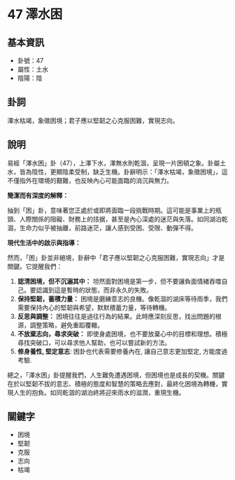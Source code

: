 # 47 澤水困

## 基本資訊
- 卦號：47
- 屬性：土水
- 陰陽：陰

## 卦詞
澤水枯竭，象徵困境；君子應以堅韌之心克服困難，實現志向。

## 說明
易經「澤水困」卦（47），上澤下水，澤無水則乾涸，呈現一片困頓之象。卦屬土水，皆為陰性，更顯陰柔受制，缺乏生機。卦辭明示：「澤水枯竭，象徵困境」，這不僅指外在環境的艱難，也反映內心可能面臨的消沉與無力。

**簡潔而有深度的解釋：**

抽到「困」卦，意味著您正處於或即將面臨一段挑戰時期。這可能是事業上的瓶頸、人際關係的阻礙、財務上的拮据，甚至是內心深處的迷茫與失落。如同湖泊乾涸，生命力似乎被抽離，前路迷茫，讓人感到受困、受限、動彈不得。

**現代生活中的啟示與指導：**

然而，「困」卦並非絕境，卦辭中「君子應以堅韌之心克服困難，實現志向」才是關鍵。它提醒我們：

1.  **認清困境，但不沉溺其中：** 坦然面對困境是第一步，但不要讓負面情緒吞噬自己。要認識到這是暫時的狀態，而非永久的失敗。
2.  **保持堅韌，蓄積力量：** 困境是磨練意志的良機。像乾涸的湖床等待雨季，我們需要保持內心的堅韌與希望，默默積蓄力量，等待轉機。
3.  **反思與調整：** 困境往往是過往行為的結果。此時應深刻反思，找出問題的根源，調整策略，避免重蹈覆轍。
4.  **不放棄志向，尋求突破：** 即使身處困境，也不要放棄心中的目標和理想。積極尋找突破口，可以尋求他人幫助，也可以嘗試新的方法。
5.  **修身養性, 堅定意志**: 困卦也代表需要修養內在, 讓自己意志更加堅定, 方能度過考驗.

總之，「澤水困」卦提醒我們，人生難免遭遇困境，但困境也是成長的契機。關鍵在於以堅韌不拔的意志、積極的態度和智慧的策略去應對，最終化困境為轉機，實現人生的抱負。如同乾涸的湖泊終將迎來雨水的滋潤，重現生機。

## 關鍵字
- 困境
- 堅韌
- 克服
- 志向
- 枯竭
